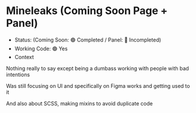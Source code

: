 # Mineleaks (Coming Soon Page + Panel)

- Status: (Coming Soon: 🟢 Completed / Panel: 🔴 Incompleted)
- Working Code: 🟢 Yes
- Context

Nothing really to say except being a dumbass working with people with bad intentions

Was still focusing on UI and specifically on Figma works and getting used to it

And also about SCSS, making mixins to avoid duplicate code
